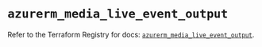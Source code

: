 # `azurerm_media_live_event_output`

Refer to the Terraform Registry for docs: [`azurerm_media_live_event_output`](https://registry.terraform.io/providers/hashicorp/azurerm/3.104.2/docs/resources/media_live_event_output).

